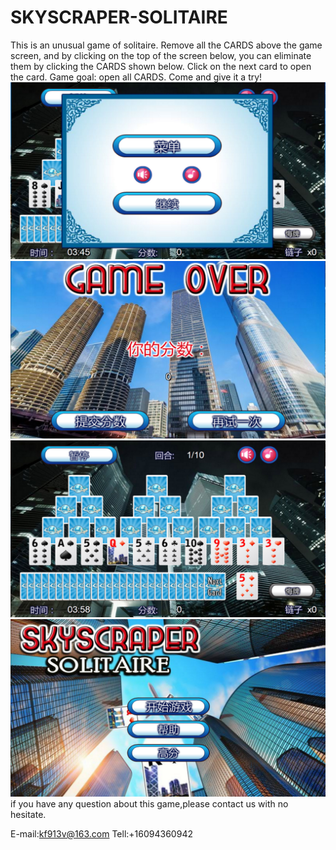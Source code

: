 # SKYSCRAPER-SOLITAIRE
This is an unusual game of solitaire. Remove all the CARDS above the game screen, and by clicking on the top of the screen below, you can eliminate them by clicking the CARDS shown below. Click on the next card to open the card. Game goal: open all CARDS. Come and give it a try!
![image](https://github.com/lassky/SKYSCRAPER-SOLITAIRE/blob/master/f.jpg)
![image](https://github.com/lassky/SKYSCRAPER-SOLITAIRE/blob/master/s.jpg)
![image](https://github.com/lassky/SKYSCRAPER-SOLITAIRE/blob/master/t.jpg)
![image](https://github.com/lassky/SKYSCRAPER-SOLITAIRE/blob/master/fo.jpg)
if you have any question about this game,please contact us with no hesitate.

E-mail:kf913v@163.com
Tell:+16094360942
